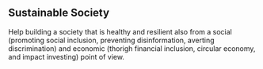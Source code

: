 ## Sustainable Society

Help building a society that is healthy and resilient also from a social (promoting social inclusion, preventing disinformation, averting discrimination) and economic (thorigh financial inclusion, circular economy, and impact investing) point of view.
